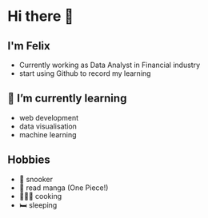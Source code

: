 # Hi there 👋

## I'm Felix 
  - Currently working as Data Analyst in Financial industry
  - start using Github to record my learning 

## 🌱 I’m currently learning              
  - web development
  - data visualisation
  - machine learning 

## Hobbies 
  - 🎱 snooker
  - 📙 read manga (One Piece!) 
  - 👨🏻‍🍳 cooking
  - 🛏 sleeping
    
    


